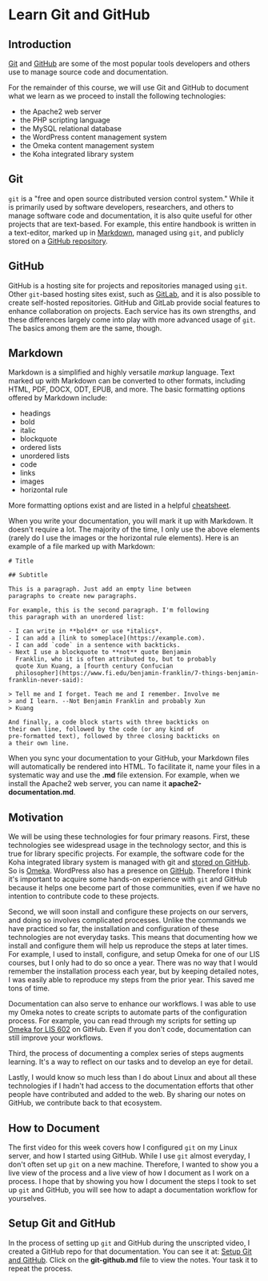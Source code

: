 # Learn Git and GitHub

## Introduction

[Git][git] and [GitHub][github]
are some of the most popular tools
developers and others use to manage
source code and documentation.

For the remainder of this course,
we will use Git and GitHub to
document what we learn as we
proceed to install the following
technologies:

- the Apache2 web server
- the PHP scripting language
- the MySQL relational database
- the WordPress content management system
- the Omeka content management system
- the Koha integrated library system

## Git

`git` is a "free and open source
distributed version control system."
While it is primarily used by
software developers, researchers, and
others to manage software code and
documentation,
it is also quite useful for other
projects that are text-based.
For example, this entire handbook
is written in a text-editor,
marked up in [Markdown][markdown],
managed using `git`, and
publicly stored on a
[GitHub repository][syslibgithub].

## GitHub

GitHub is a hosting site for projects
and repositories managed using `git`.
Other `git`-based hosting sites exist,
such as [GitLab][gitlab], and
it is also possible to create self-hosted
repositories.
GitHub and GitLab provide social
features to enhance collaboration
on projects.
Each service has its own strengths,
and these differences largely come into play
with more advanced usage of `git`.
The basics among them are the same, though.

## Markdown

Markdown is a simplified and
highly versatile *markup* language.
Text marked up with Markdown can be
converted to other formats,
including HTML, PDF, DOCX, ODT, EPUB,
and more.
The basic formatting options offered
by Markdown include:

- headings
- bold
- italic
- blockquote
- ordered lists
- unordered lists
- code
- links
- images
- horizontal rule

More formatting options exist and
are listed in a helpful
[cheatsheet][markdowncheatsheet].

When you write your documentation,
you will mark it up with Markdown.
It doesn't require a lot.
The majority of the time,
I only use the above elements
(rarely do I use the images
or the horizontal rule elements).
Here is an example of a file
marked up with Markdown:

```
# Title

## Subtitle

This is a paragraph. Just add an empty line between
paragraphs to create new paragraphs.

For example, this is the second paragraph. I'm following
this paragraph with an unordered list:

- I can write in **bold** or use *italics*.
- I can add a [link to someplace](https://example.com).
- I can add `code` in a sentence with backticks.
- Next I use a blockquote to **not** quote Benjamin
  Franklin, who it is often attributed to, but to probably
  quote Xun Kuang, a [fourth century Confucian
  philosopher](https://www.fi.edu/benjamin-franklin/7-things-benjamin-franklin-never-said):

> Tell me and I forget. Teach me and I remember. Involve me
> and I learn. --Not Benjamin Franklin and probably Xun
> Kuang

And finally, a code block starts with three backticks on
their own line, followed by the code (or any kind of
pre-formatted text), followed by three closing backticks on
a their own line.
```

When you sync your documentation
to your GitHub,
your Markdown files will automatically
be rendered into HTML.
To facilitate it,
name your files in a systematic way and
use the **.md** file extension.
For example, when we install the Apache2
web server,
you can name it **apache2-documentation.md**.

## Motivation

We will be using these technologies
for four primary reasons.
First, these technologies see
widespread usage in the technology sector,
and this is true for library specific projects.
For example, the software code for the
Koha integrated library system is managed
with git and [stored on GitHub][kohagithub].
So is [Omeka][omekagithub].
WordPress also has a presence
on [GitHub][wpgithub].
Therefore I think it's important to
acquire some hands-on experience with
`git` and GitHub because it helps one
become part of those communities,
even if we have no intention to
contribute code to these projects.

Second, we will soon install and
configure these projects on our servers,
and doing so involves complicated processes.
Unlike the commands we have practiced so far,
the installation and configuration of these
technologies are not everyday tasks.
This means that documenting how we install
and configure them will help us reproduce
the steps at later times.
For example, I used to install, configure,
and setup Omeka for one of our LIS courses,
but I only had to do so once a year.
There was no way that I would remember
the installation process each year, but
by keeping detailed notes,
I was easily able to reproduce my steps
from the prior year.
This saved me tons of time.

Documentation can also serve to enhance
our workflows.
I was able to use my Omeka
notes to create scripts
to automate parts of the
configuration process.
For example, you can read
through my scripts for setting up
[Omeka for LIS 602][lis602omeka]
on GitHub.
Even if you don't code,
documentation can still improve
your workflows.

Third, the process of documenting
a complex series of steps
augments learning.
It's a way to reflect on our tasks and
to develop an eye for detail.

Lastly, I would know so much less
than I do about Linux and about
all these technologies if I hadn't
had access to the documentation efforts
that other people have contributed and
added to the web.
By sharing our notes on GitHub,
we contribute back to that ecosystem.

## How to Document

The first video for this week
covers how I configured `git`
on my Linux server, and
how I started using GitHub.
While I use `git` almost everyday,
I don't often set up `git` on
a new machine.
Therefore, I wanted to show you
a live view of the process and
a live view of how I document
as I work on a process.
I hope that by showing you how
I document the steps I took
to set up `git` and GitHub,
you will see how to adapt a
documentation workflow for yourselves.

## Setup Git and GitHub

In the process of setting up
`git` and GitHub during the unscripted video,
I created a GitHub repo for that documentation.
You can see it at:
[Setup Git and GitHub][setupgitgithub].
Click on the **git-github.md** file
to view the notes.
Your task it to repeat the process.

[setupgitgithub]:https://github.com/cseanburns/syslib
[git]:https://git-scm.com/
[github]:https://github.com
[markdown]:https://www.markdownguide.org/
[syslibgithub]:https://github.com/cseanburns/systems-librarianship
[gitlab]:https://about.gitlab.com/
[kohagithub]:https://github.com/Koha-Community/Koha
[omekagithub]:https://github.com/omeka/Omeka
[wpgithub]:https://github.com/WordPress/WordPress
[lis602omeka]:https://github.com/cseanburns/omeka_admin
[markdowncheatsheet]:https://www.markdownguide.org/cheat-sheet/
